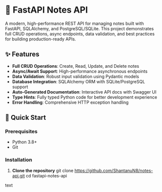 # 📝 FastAPI Notes API

A modern, high-performance REST API for managing notes built with FastAPI, SQLAlchemy, and PostgreSQL/SQLite. This project demonstrates full CRUD operations, async endpoints, data validation, and best practices for building production-ready APIs.

## ✨ Features

- **Full CRUD Operations**: Create, Read, Update, and Delete notes
- **Async/Await Support**: High-performance asynchronous endpoints
- **Data Validation**: Robust input validation using Pydantic models
- **Database Integration**: SQLAlchemy ORM with SQLite/PostgreSQL support
- **Auto-Generated Documentation**: Interactive API docs with Swagger UI
- **Type Hints**: Fully typed Python code for better development experience
- **Error Handling**: Comprehensive HTTP exception handling

## 🚀 Quick Start

### Prerequisites

- Python 3.8+
- Git

### Installation

1. **Clone the repository**
git clone https://github.com/ShantanuN8/notes-api.git
cd fastapi-notes-api

text
